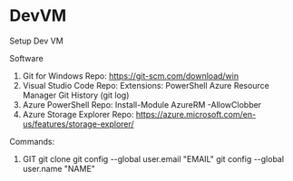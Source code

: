 # DevVM
Setup Dev VM


Software
1. Git for Windows
    Repo: https://git-scm.com/download/win
2. Visual Studio Code
    Repo:
    Extensions:
        PowerShell
        Azure Resource Manager
        Git History (git log)
3. Azure PowerShell
    Repo: Install-Module AzureRM -AllowClobber
4. Azure Storage Explorer
    Repo: https://azure.microsoft.com/en-us/features/storage-explorer/


Commands:
1. GIT
    git clone
    git config --global user.email "EMAIL"
    git config --global user.name "NAME"